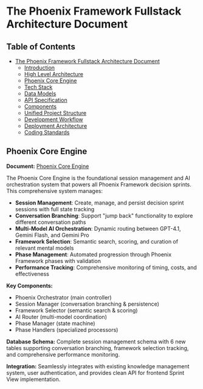 # The Phoenix Framework Fullstack Architecture Document

## Table of Contents

- [The Phoenix Framework Fullstack Architecture Document](#table-of-contents)
  - [Introduction](#introduction)
  - [High Level Architecture](#high-level-architecture)
  - [Phoenix Core Engine](#phoenix-core-engine)
  - [Tech Stack](#tech-stack)
  - [Data Models](#data-models)
  - [API Specification](#api-specification)
  - [Components](#components)
  - [Unified Project Structure](#unified-project-structure)
  - [Development Workflow](#development-workflow)
  - [Deployment Architecture](#deployment-architecture)
  - [Coding Standards](#coding-standards)

## Phoenix Core Engine

**Document:** [Phoenix Core Engine](./phoenix-core-engine.md)

The Phoenix Core Engine is the foundational session management and AI orchestration system that powers all Phoenix Framework decision sprints. This comprehensive system manages:

- **Session Management**: Create, manage, and persist decision sprint sessions with full state tracking
- **Conversation Branching**: Support "jump back" functionality to explore different conversation paths  
- **Multi-Model AI Orchestration**: Dynamic routing between GPT-4.1, Gemini Flash, and Gemini Pro
- **Framework Selection**: Semantic search, scoring, and curation of relevant mental models
- **Phase Management**: Automated progression through Phoenix Framework phases with validation
- **Performance Tracking**: Comprehensive monitoring of timing, costs, and effectiveness

**Key Components:**
- Phoenix Orchestrator (main controller)
- Session Manager (conversation branching & persistence)
- Framework Selector (semantic search & scoring)
- AI Router (multi-model coordination)
- Phase Manager (state machine)
- Phase Handlers (specialized processors)

**Database Schema:** Complete session management schema with 6 new tables supporting conversation branching, framework selection tracking, and comprehensive performance monitoring.

**Integration:** Seamlessly integrates with existing knowledge management system, user authentication, and provides clean API for frontend Sprint View implementation.
